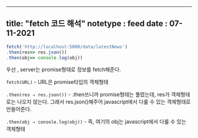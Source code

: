 
---
title:  "fetch 코드 해석"
notetype : feed
date : 07-11-2021
---

```javascript
fetch('http://localhost:5000/data/latestNews')
.then(res=> res.json())
.then(obj=> console.log(obj))
```



우선 , server는 promise형태로 정보를 fetch해준다.

`fetch(URL)`   - URL은 promise타입의 객체형태

`.then(res ⇒ res.json())`    - .then쓰니까 promise형태는 풀렸는데, res가 객체형태로는 나오지 않는다. 그래서 res.json()해주어 javascript에서 다룰 수 있는 객체형태로 만들어준다.

`.then(obj ⇒ console.log(obj))`   - 즉, 여기의 obj는  javascript에서 다룰 수 있는 객체형태
